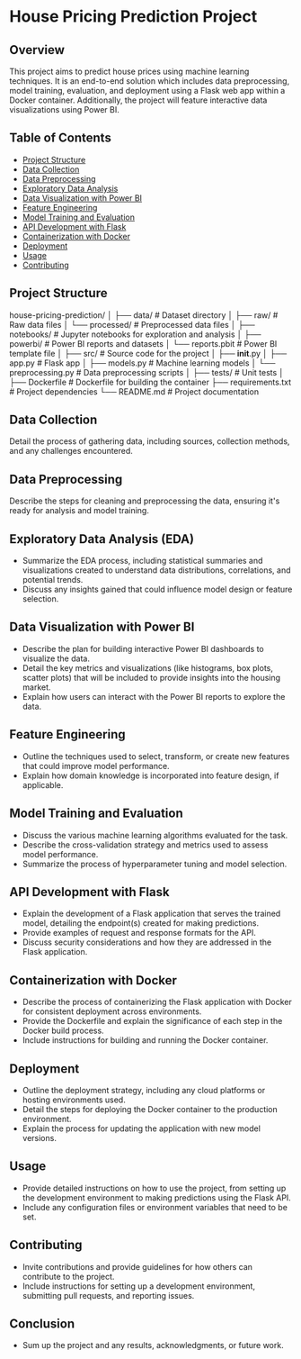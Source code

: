 # House Pricing Prediction Project

## Overview
This project aims to predict house prices using machine learning techniques. It is an end-to-end solution which includes data preprocessing, model training, evaluation, and deployment using a Flask web app within a Docker container. Additionally, the project will feature interactive data visualizations using Power BI.

## Table of Contents
- [Project Structure](#project-structure)
- [Data Collection](#data-collection)
- [Data Preprocessing](#data-preprocessing)
- [Exploratory Data Analysis](#exploratory-data-analysis)
- [Data Visualization with Power BI](#data-visualization-with-power-bi)
- [Feature Engineering](#feature-engineering)
- [Model Training and Evaluation](#model-training-and-evaluation)
- [API Development with Flask](#api-development-with-flask)
- [Containerization with Docker](#containerization-with-docker)
- [Deployment](#deployment)
- [Usage](#usage)
- [Contributing](#contributing)

## Project Structure

house-pricing-prediction/
│
├── data/                    # Dataset directory
│   ├── raw/                 # Raw data files
│   └── processed/           # Preprocessed data files
│
├── notebooks/               # Jupyter notebooks for exploration and analysis
│
├── powerbi/                 # Power BI reports and datasets
│   └── reports.pbit         # Power BI template file
│
├── src/                     # Source code for the project
│   ├── __init__.py
│   ├── app.py               # Flask app
│   ├── models.py            # Machine learning models
│   └── preprocessing.py     # Data preprocessing scripts
│
├── tests/                   # Unit tests
│
├── Dockerfile               # Dockerfile for building the container
├── requirements.txt         # Project dependencies
└── README.md                # Project documentation



## Data Collection
Detail the process of gathering data, including sources, collection methods, and any challenges encountered.

## Data Preprocessing
Describe the steps for cleaning and preprocessing the data, ensuring it's ready for analysis and model training.


## Exploratory Data Analysis (EDA)
- Summarize the EDA process, including statistical summaries and visualizations created to understand data distributions, correlations, and potential trends.
- Discuss any insights gained that could influence model design or feature selection.

## Data Visualization with Power BI
- Describe the plan for building interactive Power BI dashboards to visualize the data.
- Detail the key metrics and visualizations (like histograms, box plots, scatter plots) that will be included to provide insights into the housing market.
- Explain how users can interact with the Power BI reports to explore the data.

## Feature Engineering
- Outline the techniques used to select, transform, or create new features that could improve model performance.
- Explain how domain knowledge is incorporated into feature design, if applicable.

## Model Training and Evaluation
- Discuss the various machine learning algorithms evaluated for the task.
- Describe the cross-validation strategy and metrics used to assess model performance.
- Summarize the process of hyperparameter tuning and model selection.


## API Development with Flask
- Explain the development of a Flask application that serves the trained model, detailing the endpoint(s) created for making predictions.
- Provide examples of request and response formats for the API.
- Discuss security considerations and how they are addressed in the Flask application.

## Containerization with Docker
- Describe the process of containerizing the Flask application with Docker for consistent deployment across environments.
- Provide the Dockerfile and explain the significance of each step in the Docker build process.
- Include instructions for building and running the Docker container.

## Deployment
- Outline the deployment strategy, including any cloud platforms or hosting environments used.
- Detail the steps for deploying the Docker container to the production environment.
- Explain the process for updating the application with new model versions.

## Usage
- Provide detailed instructions on how to use the project, from setting up the development environment to making predictions using the Flask API.
- Include any configuration files or environment variables that need to be set.

## Contributing
- Invite contributions and provide guidelines for how others can contribute to the project.
- Include instructions for setting up a development environment, submitting pull requests, and reporting issues.

## Conclusion
- Sum up the project and any results, acknowledgments, or future work.



